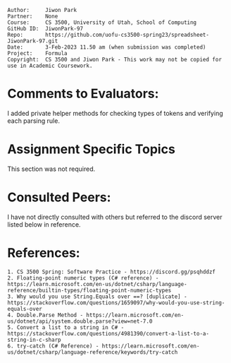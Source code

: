 ﻿
```
Author:     Jiwon Park
Partner:    None
Course:     CS 3500, University of Utah, School of Computing
GitHub ID:  JiwonPark-97
Repo:       https://github.com/uofu-cs3500-spring23/spreadsheet-JiwonPark-97.git
Date:       3-Feb-2023 11.50 am (when submission was completed) 
Project:    Formula
Copyright:  CS 3500 and Jiwon Park - This work may not be copied for use in Academic Coursework.
```

# Comments to Evaluators:

I added private helper methods for checking types of tokens and verifying each parsing rule. 

# Assignment Specific Topics

This section was not required.

# Consulted Peers:

I have not directly consulted with others but referred to the discord server listed below in reference.

# References:

    1. CS 3500 Spring: Software Practice - https://discord.gg/psqhddzf
    2. Floating-point numeric types (C# reference) - https://learn.microsoft.com/en-us/dotnet/csharp/language-reference/builtin-types/floating-point-numeric-types
    3. Why would you use String.Equals over ==? [duplicate] - https://stackoverflow.com/questions/1659097/why-would-you-use-string-equals-over
    4. Double.Parse Method - https://learn.microsoft.com/en-us/dotnet/api/system.double.parse?view=net-7.0
    5. Convert a list to a string in C# - https://stackoverflow.com/questions/4981390/convert-a-list-to-a-string-in-c-sharp
    6. try-catch (C# Reference) - https://learn.microsoft.com/en-us/dotnet/csharp/language-reference/keywords/try-catch
